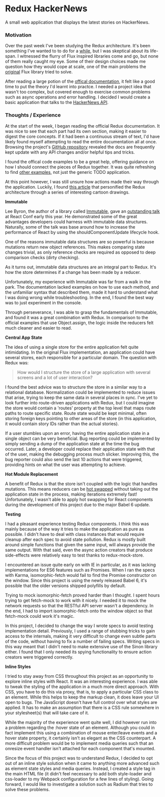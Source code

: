 # Redux HackerNews

A small web application that displays the latest stories on HackerNews.

### Motivation

Over the past week I've been studying the Redux architecture. It's been something I've wanted to to do for a [while](https://www.youtube.com/watch?v=xsSnOQynTHs), but I was skeptical about its life-span. I witnessed the flurry of Flux inspired libraries come and go, but none of them really caught my eye. Some of their design choices made me question how they would cope at scale, one of the main problems the [original](https://github.com/facebook/flux) Flux library tried to solve.

After reading a large potion of the [offical documentation](http://rackt.org/redux), it felt like a good time to put the theory I'd learnt into practce. I needed a project idea that wasn't too complex, but covered enough to exercise common problems such as async operations and error handling. I decided I would create a basic application that talks to the [HackerNews API](https://github.com/HackerNews/API).

### Thoughts / Experience

At the start of the week, I began reading the official Redux documentation. It was nice to see that each part had its own section, making it easier to digest the core concepts. If it had been a continuous stream of text, I'd have likely found myself attempting to read the entire documentation all at once. Browsing the project's [GitHub repository](https://github.com/rackt/redux/) revealed the docs are frequently kept update with any API changes and/or helpful tips and tricks.

I found the offical code examples to be a great help, offering guidance on how I should connect the pieces of Redux together. It was quite refreshing to find [other examples](http://rackt.org/redux/docs/introduction/Examples), not just the generic TODO application.

At this point however, I was still unsure how actions made their way through the application. Luckily, I found [this article](https://code-cartoons.com/a-cartoon-intro-to-redux-3afb775501a6) that personified the Redux architecture through a series of interesting cartoon drawings.

**Immutable**

Lee Byron, the author of a library called [Immutable](https://github.com/facebook/immutable-js), gave an [outstanding talk](https://www.youtube.com/watch?v=I7IdS-PbEgI) at React Conf early this year. He demonstrated some of the great advantages developers could harness with immutable data structures. Naturally, some of the talk was base around how to increase the performance of React by using the shouldComponentUpdate lifecycle hook.

One of the reasons immutable data structures are so powerful is because mutations return new object references. This makes comparing state changes trivial, as only reference checks are required as opposed to deep comparison checks (dirty checking).

As it turns out, immutable data structures are an integral part to Redux. It's how the store determines if a change has been made by a reducer.

Unfortunately, my experience with Immutable was far from a walk in the park. The documentation lacked examples on how to use each method, and the unfamiliar syntax that described them, made it hard to understand what I was doing wrong while troubleshooting. In the end, I found the best way was to just experiment in the console.

Through perseverance, I was able to grasp the fundamentals of Immutable, and found it was a great combination with Redux. In comparison to the official examples that use Object.assign, the logic inside the reducers felt much cleaner and easier to read.

**Central App State**

The idea of using a single store for the entire application felt quite intimidating. In the original Flux implementation, an application could have several stores, each responsible for a particular domain. The question with Redux was:

> How would I structure the store of a large application with several screens and a lot of user interaction?

I found the best advice was to structure the store in a similar way to a relational database. Normalization could be implemented to reduce issues that arise, trying to keep the same data in several places in sync. I've yet to look further into route-driven applications with Redux, but I could imagine the store would contain a 'routes' property at the top level that maps route paths to route specific state. Route state would be kept minimal, often storing foreign keys pointing to other areas of the store (in this application, it would contain story IDs rather than the actual stories).

If a user stumbles upon an error, having the entire application state in a single object can be very beneficial. Bug reporting could be implemented by simply sending a dump of the application state at the time the bug occurred. Later, a developer could replace their application state with that of the user, making the debugging process much slicker. Improving this, the bug reporter could also send the last 10 actions that were triggered, providing hints on what the user was attempting to achieve.

**Hot Module Replacement**

A benefit of Redux is that the store isn't coupled with the logic that handles mutations. This means reducers can be [hot swapped](https://webpack.github.io/docs/hot-module-replacement) without taking out the application state in the process, making iterations extremely fast! Unfortunately, I wasn't able to apply hot swapping for React components during the development of this project due to the major Babel 6 update.

**Testing**

I had a pleasant experience testing Redux components. I think this was mainly because of the way it tries to make the application as pure as possible. I didn't have to deal with class instances that would require cleanup after each spec to avoid state pollution. Redux is mostly built around simple functions that given the same input, will always provide the same output. With that said, even the async action creators that produce side-effects were relatively easy to test thanks to redux-mock-store.

I encountered an issue quite early on with IE in particular, as it was lacking implementations for ES6 features such as Promises. When I ran the specs with Karma, isomorphic-fetch would fail to find the Promise constructor on the window. Since this project is using the newly released Babel 6, it's possible that the older versions shipped polyfills by default.

Trying to mock isomorphic-fetch proved harder than I thought. I spent hours trying to get fetch-mock to work with it nicely. I needed it to mock the network requests so that the RESTful API server wasn't a dependency. In the end, I had to import isomorphic-fetch onto the window object so that fetch-mock could work it's magic.

In this project, I decided to change the way I wrote specs to avoid testing implementation detail. Previously, I used a range of stubbing tricks to gain access to the internals, making it very difficult to change even subtle parts of the code, without having to fix a number of failing specs. Writing specs in this way meant that I didn't need to make extensive use of the Sinon library either. I found that I only needed its spying functionality to ensure action creators were triggered correctly.

**Inline Styles**

I tried to stay away from CSS throughout this project as an opportunity to explore inline styles with React. It was an interesting experience. I was able to tweak the styling of the application in a much more direct approach. With CSS, you have to do this via proxy, that is, to apply a particular CSS class to an element. While this helps to keep the markup clean, it does leave your UI open to bugs. The JavaScript doesn't have full control over what styles are applied. It has to make an assumption that there is a CSS rule somewhere in your stylesheet(s) that will take care of it.

While the majority of the experience went quite well, I did however run into a problem regarding the :hover state of an element. Although you could in fact implement this using a combination of mouse enter/leave events and a hover state property, it certainly isn't as elegant as the CSS counterpart. A more difficult problem would be to implement media queries such that an onresize event handler isn't attached for each component that's mounted.

Since the focus of this project was to understand Redux, I decided to opt out of an inline style solution when it came to anything more advanced such as element state styles and media queries. Instead, I created a style tag in the main HTML file (it didn't feel necessary to add both style-loader and css-loader to my Webpack configuration for a few lines of styling). Going forward, I would like to investigate a solution such as Radium that tries to solve these problems.
